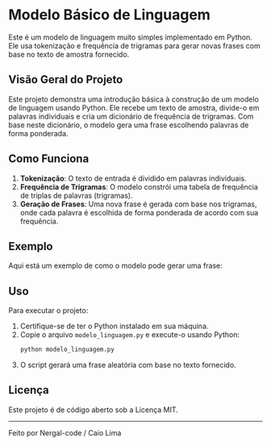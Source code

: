 # Modelo Básico de Linguagem

Este é um modelo de linguagem muito simples implementado em Python. Ele usa tokenização e frequência de trigramas para gerar novas frases com base no texto de amostra fornecido.

## Visão Geral do Projeto

Este projeto demonstra uma introdução básica à construção de um modelo de linguagem usando Python. Ele recebe um texto de amostra, divide-o em palavras individuais e cria um dicionário de frequência de trigramas. Com base neste dicionário, o modelo gera uma frase escolhendo palavras de forma ponderada.

## Como Funciona

1. **Tokenização**: O texto de entrada é dividido em palavras individuais.
2. **Frequência de Trigramas**: O modelo constrói uma tabela de frequência de triplas de palavras (trigramas).
3. **Geração de Frases**: Uma nova frase é gerada com base nos trigramas, onde cada palavra é escolhida de forma ponderada de acordo com sua frequência.

## Exemplo

Aqui está um exemplo de como o modelo pode gerar uma frase:


## Uso

Para executar o projeto:

1. Certifique-se de ter o Python instalado em sua máquina.
2. Copie o arquivo `modelo_linguagem.py` e execute-o usando Python:
    ```bash
    python modelo_linguagem.py
    ```
3. O script gerará uma frase aleatória com base no texto fornecido.

## Licença

Este projeto é de código aberto sob a Licença MIT.

---

Feito por Nergal-code / Caio Lima
